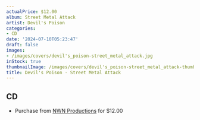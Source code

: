 ```yaml
---
actualPrice: $12.00
album: Street Metal Attack
artist: Devil's Poison
categories:
- CD
date: '2024-07-10T05:23:47'
draft: false
images:
- /images/covers/devil's_poison-street_metal_attack.jpg
inStock: true
thumbnailImage: /images/covers/devil's_poison-street_metal_attack-thumb.jpg
title: Devil's Poison - Street Metal Attack
---
```


## CD
* Purchase from [NWN Productions](http://shop.nwnprod.com/index.php?route=product/product&path=93&product_id=51878&sort=pd.name&order=ASC) for $12.00
